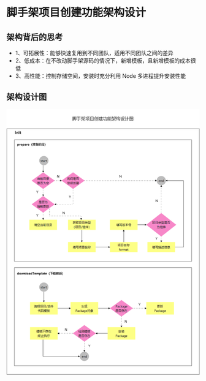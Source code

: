 # 脚手架项目创建功能架构设计

## 架构背后的思考

- 1、可拓展性：能够快速复用到不同团队，适用不同团队之间的差异
- 2、低成本：在不改动脚手架源码的情况下，新增模板，且新增模板的成本很低
- 3、高性能：控制存储空间，安装时充分利用 Node 多进程提升安装性能

## 架构设计图

![脚手架项目创建功能架构设计图](./assets/images/脚手架项目创建功能架构设计图.png)
